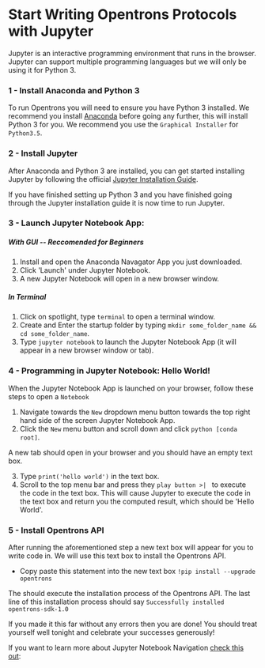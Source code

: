 # Start Writing Opentrons Protocols with Jupyter 

Jupyter is an interactive programming environment that runs in the browser. Jupyter can support multiple programming languages but we will only be using it for Python 3.

### 1 - Install Anaconda and Python 3

To run Opentrons you will need to ensure you have Python 3 installed. We recommend you install [Anaconda](https://www.continuum.io/downloads) before going any further, this will install Python 3 for you. We recommend you use the `Graphical Installer` for `Python3.5`.

### 2 - Install Jupyter

After Anaconda and Python 3 are installed, you can get started installing Jupyter by following the official [Jupyter Installation Guide](http://jupyter.readthedocs.io/en/latest/install.html).

If you have finished setting up Python 3 and you have finished going through the Jupyter installation guide it is now time to run Jupyter.

### 3 - Launch Jupyter Notebook App:

##### With GUI -- *Reccomended for Beginners*
1. Install and open the Anaconda Navagator App you just downloaded.
2. Click 'Launch' under Jupyter Notebook.
3. A new Jupyter Notebook will open in a new browser window. 

##### In Terminal
1. Click on spotlight, type `terminal` to open a terminal window.
2. Create and Enter the startup folder by typing `mkdir some_folder_name && cd some_folder_name`.
3. Type `jupyter notebook` to launch the Jupyter Notebook App (it will appear in a new browser window or tab).

### 4 - Programming in Jupyter Notebook: Hello World!

When the Jupyter Notebook App is launched on your browser, follow these steps to open a `Notebook`

1. Navigate towards the `New` dropdown menu button towards the top right hand side of the screen Jupyter Notebook App. 
2. Click the `New` menu button and scroll down and click `python [conda root]`.

A new tab should open in your browser and you should have an empty text box.

3. Type `print('hello world')` in the text box. 
4. Scroll to the top menu bar and press they `play button >| ` to execute the code in the text box. This will cause Jupyter to execute the code in the text box and return you the computed result, which should be 'Hello World'.

### 5 - Install Opentrons API

After running the aforementioned step a new text box will appear for you to write code in. We will use this text box to install the Opentrons API.

* Copy paste this statement into the new text box `!pip install --upgrade opentrons`

The should execute the installation process of the Opentrons API. The last line of this installation process should say `Successfully installed opentrons-sdk-1.0`

If you made it this far without any errors then you are done! You should treat yourself well tonight and celebrate your successes generously!

If you want to learn more about Jupyter Notebook Navigation [check this out](http://nbviewer.jupyter.org/github/jupyter/notebook/blob/master/docs/source/examples/Notebook/Notebook%20Basics.ipynb):
